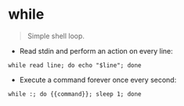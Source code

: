 # while

> Simple shell loop.

- Read stdin and perform an action on every line:

`while read line; do echo "$line"; done`

- Execute a command forever once every second:

`while :; do {{command}}; sleep 1; done`
